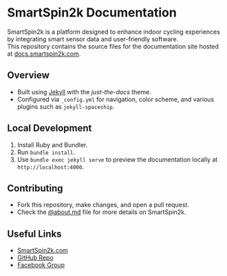 # SmartSpin2k Documentation

SmartSpin2k is a platform designed to enhance indoor cycling experiences by integrating smart sensor data and user-friendly software.  
This repository contains the source files for the documentation site hosted at [docs.smartspin2k.com](https://docs.smartspin2k.com).

## Overview
- Built using [Jekyll](https://jekyllrb.com/) with the *just-the-docs* theme.
- Configured via `_config.yml` for navigation, color scheme, and various plugins such as `jekyll-spaceship`.

## Local Development
1. Install Ruby and Bundler.
2. Run `bundle install`.
3. Use `bundle exec jekyll serve` to preview the documentation locally at `http://localhost:4000`.

## Contributing
- Fork this repository, make changes, and open a pull request.
- Check the [@about.md](./@about.md) file for more details on SmartSpin2k.

## Useful Links
- [SmartSpin2k.com](https://www.smartspin2k.com)
- [GitHub Repo](https://www.github.com/doudar/SmartSpin2k)
- [Facebook Group](https://www.facebook.com/groups/smartspin2k)
